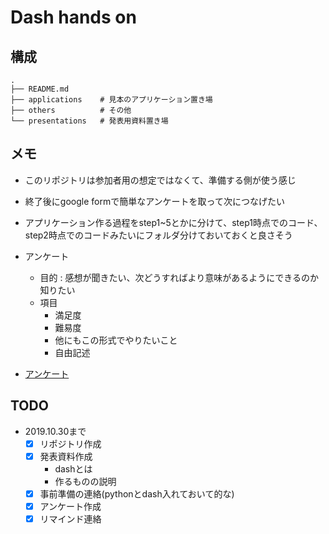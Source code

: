 # Dash hands on

## 構成

```
.
├── README.md
├── applications	# 見本のアプリケーション置き場
├── others			# その他
└── presentations	# 発表用資料置き場
```

## メモ

- このリポジトリは参加者用の想定ではなくて、準備する側が使う感じ
- 終了後にgoogle formで簡単なアンケートを取って次につなげたい

- アプリケーション作る過程をstep1~5とかに分けて、step1時点でのコード、step2時点でのコードみたいにフォルダ分けておいておくと良さそう

- アンケート
	- 目的 : 感想が聞きたい、次どうすればより意味があるようにできるのか知りたい
	- 項目
		- 満足度
		- 難易度
		- 他にもこの形式でやりたいこと
		- 自由記述
- [アンケート](https://forms.gle/p5YdpWfEZEPsDNMu5)

## TODO

- 2019.10.30まで
	- [x] リポジトリ作成
	- [x] 発表資料作成
		- dashとは
		- 作るものの説明
	- [x] 事前準備の連絡(pythonとdash入れておいて的な)
	- [x] アンケート作成
	- [x] リマインド連絡